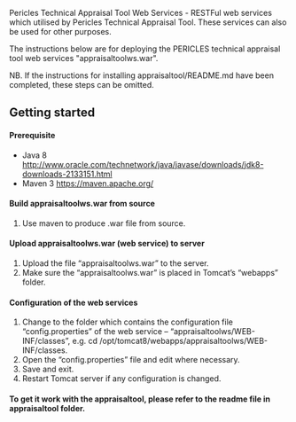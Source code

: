 Pericles Technical Appraisal Tool Web Services - RESTFul web services which utilised by Pericles Technical Appraisal Tool. These services can also be used for other purposes. 

The instructions below are for deploying the PERICLES technical appraisal tool web services "appraisaltoolws.war". 

NB. If the instructions for installing appraisaltool/README.md have been completed, these steps can be omitted.

## Getting started

#### Prerequisite
* Java 8 http://www.oracle.com/technetwork/java/javase/downloads/jdk8-downloads-2133151.html
* Maven 3 https://maven.apache.org/

#### Build appraisaltoolws.war from source
1. Use maven to produce .war file from source.

#### Upload appraisaltoolws.war (web service) to server
1. Upload the file “appraisaltoolws.war” to the server.
1. Make sure the “appraisaltoolws.war” is placed in Tomcat’s “webapps” folder.

#### Configuration of the web services
1. Change to the folder which contains the configuration file “config.properties” of the web service – “appraisaltoolws/WEB-INF/classes”, e.g. cd /opt/tomcat8/webapps/appraisaltoolws/WEB-INF/classes.
1. Open the “config.properties” file and edit where necessary.
1. Save and exit.
1. Restart Tomcat server if any configuration is changed.

#### To get it work with the appraisaltool, please refer to the readme file in appraisaltool folder.   


